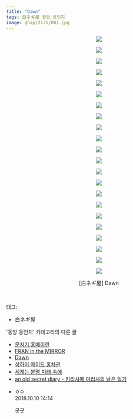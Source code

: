 ```yaml
---
title: "Dawn"
tags: 白ネギ屋 동방_동인지
image: ghap/2175/001.jpg
---
```

<div class="article">
<p style="text-align: center; clear: none; float: none;"><img src="{{ site.nasurl }}/ghap/2175/001.jpg"/></p>
<p style="text-align: center; clear: none; float: none;"><img src="{{ site.nasurl }}/ghap/2175/002.jpg"/></p>
<p style="text-align: center; clear: none; float: none;"><img src="{{ site.nasurl }}/ghap/2175/003.jpg"/></p>
<p style="text-align: center; clear: none; float: none;"><img src="{{ site.nasurl }}/ghap/2175/004.jpg"/></p>
<p style="text-align: center; clear: none; float: none;"><img src="{{ site.nasurl }}/ghap/2175/005.jpg"/></p>
<p style="text-align: center; clear: none; float: none;"><img src="{{ site.nasurl }}/ghap/2175/006.jpg"/></p>
<p style="text-align: center; clear: none; float: none;"><img src="{{ site.nasurl }}/ghap/2175/007.jpg"/></p>
<p style="text-align: center; clear: none; float: none;"><img src="{{ site.nasurl }}/ghap/2175/008.jpg"/></p>
<p style="text-align: center; clear: none; float: none;"><img src="{{ site.nasurl }}/ghap/2175/009.jpg"/></p>
<p style="text-align: center; clear: none; float: none;"><img src="{{ site.nasurl }}/ghap/2175/010.jpg"/></p>
<p style="text-align: center; clear: none; float: none;"><img src="{{ site.nasurl }}/ghap/2175/011.jpg"/></p>
<p style="text-align: center; clear: none; float: none;"><img src="{{ site.nasurl }}/ghap/2175/012.jpg"/></p>
<p style="text-align: center; clear: none; float: none;"><img src="{{ site.nasurl }}/ghap/2175/013.jpg"/></p>
<p style="text-align: center; clear: none; float: none;"><img src="{{ site.nasurl }}/ghap/2175/014.jpg"/></p>
<p style="text-align: center; clear: none; float: none;"><img src="{{ site.nasurl }}/ghap/2175/015.jpg"/></p>
<p style="text-align: center; clear: none; float: none;"><img src="{{ site.nasurl }}/ghap/2175/016.jpg"/></p>
<p style="text-align: center; clear: none; float: none;"><img src="{{ site.nasurl }}/ghap/2175/017.jpg"/></p>
<p style="text-align: center; clear: none; float: none;"><img src="{{ site.nasurl }}/ghap/2175/018.jpg"/></p>
<p style="text-align: center; clear: none; float: none;"><img src="{{ site.nasurl }}/ghap/2175/019.jpg"/></p>
<p style="text-align: center; clear: none; float: none;"><img src="{{ site.nasurl }}/ghap/2175/020.jpg"/></p>
<p style="text-align: center; clear: none; float: none;"><img src="{{ site.nasurl }}/ghap/2175/021.jpg"/></p>
<p style="text-align: center; clear: none; float: none;"><img src="{{ site.nasurl }}/ghap/2175/022.jpg"/></p>
<p style="text-align: center; clear: none; float: none;">[白ネギ屋] Dawn</p>
<p><br/></p>
</div><div class="tagTrail">
<p>태그: </p>
<ul>
<li>白ネギ屋</li>
</ul>
</div><div class="another">
<p>'동방 동인지' 카테고리의 다른 글</p>
<ul>
<li><a href="/2016-09-16-ghap_2177">문지기 홍메이린</a></li>
<li><a href="/2016-09-16-ghap_2176">FRAN in the MIRROR</a></li>
<li><a href="/2016-09-16-ghap_2175">Dawn</a></li>
<li><a href="/2016-09-16-ghap_2174">상하이 메이드 홍차관</a></li>
<li><a href="/2016-09-16-ghap_2173">세계는 분명 미래 속에</a></li>
<li><a href="/2016-09-16-ghap_2172">an old secret diary - 키리사메 마리사의 낡은 일기</a></li>
</ul>
</div><div class="cb_module cb_fluid">
<div class="cb_wrt cb_profile">
<div class="comment">
<ul>
<li class="cb_thumb_off" id="comment15351041">
<div class="cb_comment_area">
<div class="cb_info_area">
<div class="cb_section">
<span class="cb_nick_name">ㅇㅇ</span>
</div>
<div class="cb_section">
<span class="cb_date">2018.10.10 14:14 </span>
</div>
</div>
<div class="cb_dsc_comment">
<p class="cb_dsc">
											굿굿
										</p>
</div>
</div></li>
</ul>
</div>
</div><!-- commentList close -->
</div>